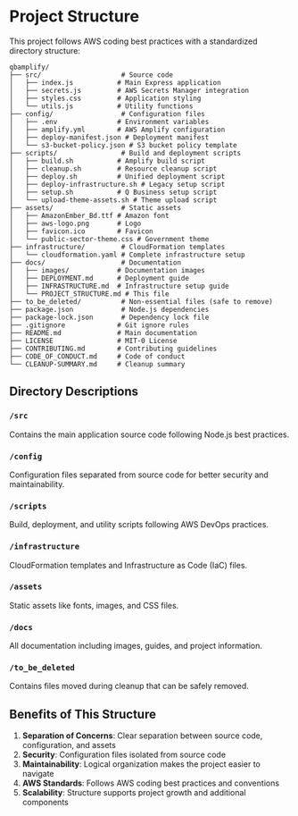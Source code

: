 # Project Structure

This project follows AWS coding best practices with a standardized directory structure:

```
qbamplify/
├── src/                    # Source code
│   ├── index.js           # Main Express application
│   ├── secrets.js         # AWS Secrets Manager integration
│   ├── styles.css         # Application styling
│   └── utils.js           # Utility functions
├── config/                 # Configuration files
│   ├── .env               # Environment variables
│   ├── amplify.yml        # AWS Amplify configuration
│   ├── deploy-manifest.json # Deployment manifest
│   └── s3-bucket-policy.json # S3 bucket policy template
├── scripts/                # Build and deployment scripts
│   ├── build.sh           # Amplify build script
│   ├── cleanup.sh         # Resource cleanup script
│   ├── deploy.sh          # Unified deployment script
│   ├── deploy-infrastructure.sh # Legacy setup script
│   ├── setup.sh           # Q Business setup script
│   └── upload-theme-assets.sh # Theme upload script
├── assets/                 # Static assets
│   ├── AmazonEmber_Bd.ttf # Amazon font
│   ├── aws-logo.png       # Logo
│   ├── favicon.ico        # Favicon
│   └── public-sector-theme.css # Government theme
├── infrastructure/         # CloudFormation templates
│   └── cloudformation.yaml # Complete infrastructure setup
├── docs/                   # Documentation
│   ├── images/            # Documentation images
│   ├── DEPLOYMENT.md      # Deployment guide
│   ├── INFRASTRUCTURE.md  # Infrastructure setup guide
│   └── PROJECT_STRUCTURE.md # This file
├── to_be_deleted/          # Non-essential files (safe to remove)
├── package.json            # Node.js dependencies
├── package-lock.json       # Dependency lock file
├── .gitignore             # Git ignore rules
├── README.md              # Main documentation
├── LICENSE                # MIT-0 License
├── CONTRIBUTING.md        # Contributing guidelines
├── CODE_OF_CONDUCT.md     # Code of conduct
└── CLEANUP-SUMMARY.md     # Cleanup summary
```

## Directory Descriptions

### `/src`
Contains the main application source code following Node.js best practices.

### `/config`
Configuration files separated from source code for better security and maintainability.

### `/scripts`
Build, deployment, and utility scripts following AWS DevOps practices.

### `/infrastructure`
CloudFormation templates and Infrastructure as Code (IaC) files.

### `/assets`
Static assets like fonts, images, and CSS files.

### `/docs`
All documentation including images, guides, and project information.

### `/to_be_deleted`
Contains files moved during cleanup that can be safely removed.

## Benefits of This Structure

1. **Separation of Concerns**: Clear separation between source code, configuration, and assets
2. **Security**: Configuration files isolated from source code
3. **Maintainability**: Logical organization makes the project easier to navigate
4. **AWS Standards**: Follows AWS coding best practices and conventions
5. **Scalability**: Structure supports project growth and additional components